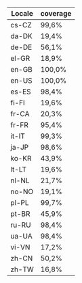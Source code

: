 ﻿| Locale | coverage |
| ------ | -------- |
| cs-CZ | 99,6% |
| da-DK | 19,4% |
| de-DE | 56,1% |
| el-GR | 18,9% |
| en-GB | 100,0% |
| en-US | 100,0% |
| es-ES | 98,4% |
| fi-FI | 19,6% |
| fr-CA | 20,3% |
| fr-FR | 95,4% |
| it-IT | 99,3% |
| ja-JP | 98,6% |
| ko-KR | 43,9% |
| lt-LT | 19,6% |
| nl-NL | 21,7% |
| no-NO | 19,1% |
| pl-PL | 99,7% |
| pt-BR | 45,9% |
| ru-RU | 98,4% |
| ua-UA | 98,4% |
| vi-VN | 17,2% |
| zh-CN | 50,2% |
| zh-TW | 16,8% |

